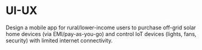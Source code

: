 # UI-UX
Design a mobile app for rural/lower-income users to purchase off-grid solar home devices (via EMI/pay-as-you-go) and control IoT devices (lights, fans, security) with limited internet connectivity.
